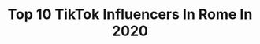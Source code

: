---
title: Top 10 TikTok Influencers In Rome In 2020
description: >-
  Find top TikTok influencers in Rome in 2020. Most popular hashtags: #duet #greenscreen #fyp.
platform: TikTok
hits: 91
text_top: Analyze the top-rated TikTok influencers on inBeat.
text_bottom: Our search engine holds 91 TikTok influencers like this in Rome, Italy for you to connect with.
profiles:
  - username: "noblethomas96"
    fullname: >-
      Noble Thomas
    bio: >-
      💪BEAST💪 ❤💚❤💚❤💚 🇮🇳EKM🇮🇹ROME
    location: "Italy"
    followers: 2909
    engagement: 3134
    commentsToLikes: 0.258550
    id: cka84abbfsr6e0i78jeiy2wuv
    verified: false
    hashtags: "#beard, #pearl2060, #fitness, #mallu"
  - username: "itsmearien"
    fullname: >-
      arianna.petricca
    bio: >-
      ☛ rome ☚ ✿ 22 yo ✿ ⭑cosplayer & actress⭑ » 10%off with *itsmearien* on @ttdeye «
    location: "Italy"
    followers: 124700
    engagement: 2034
    commentsToLikes: 0.014592
    id: ckbex3ivah2l50j23ueua8em2
    verified: false
    hashtags: "#unboxing, #halloween, #perte, #makeup"
  - username: "gioiaxoxo1"
    fullname: >-
      Gioiaxoxo1
    bio: >-
      rome 🇮🇹 🌟road to 900k🌟
    location: "Italy"
    followers: 844700
    engagement: 2174
    commentsToLikes: 0.008365
    id: ckbwbh1l60oty0j23bc3hhegm
    verified: false
    hashtags: "#harrypotter, #fyp, #dracotok, #dracomalfoy"
  - username: "federica.tardia"
    fullname: >-
      Federica Tardia
    bio: >-
      📍Rome CURIOSITÀ NUOVE OGNI GIORNO📌 instagram: @federicatardia🌟⬇️ sun
    location: "Italy"
    followers: 401000
    engagement: 1703
    commentsToLikes: 0.057892
    id: ckc82aeja32et0j23e1hwrzx8
    verified: false
    hashtags: "#indovinello, #losapevi, #federicatardia, #impararediverte"
  - username: "matteo.filipponi"
    fullname: >-
      Matteo Filipponi🦊
    bio: >-
      👉🏻17 y.o 👉🏻Rome 👉🏻Instagram: @matteofilipponii
    location: "Italy"
    followers: 37200
    engagement: 2155
    commentsToLikes: 0.013987
    id: ck9v7hwmi63d10j786cwg5m11
    verified: false
    hashtags: "#foryoupage, #foryou, #duet, #greenscreen"
  - username: "babyy.yla"
    fullname: >-
      Ilaria Perfetti
    bio: >-
      canto sempre scusate 📍Rome, Italy 🇮🇹 instagram: baby.yla
    location: "Italy"
    followers: 745000
    engagement: 2469
    commentsToLikes: 0.005975
    id: ck8ttecjqruv40j78dzckxr92
    verified: false
    hashtags: "#adv, #duet, #blooper, #perte"
  - username: "matthewbolds"
    fullname: >-
      Matthew Bolds
    bio: >-
      Rome - Italy 🇮🇹 19y - Italian🚶🏻‍♂️ 📩matthewbolds.business@gmail.com📩
    location: "Italy"
    followers: 1100000
    engagement: 1959
    commentsToLikes: 0.009338
    id: ck83k081i8ano0j78oxaq1xsc
    verified: true
    hashtags: "#doubleyourimpact, #foryou, #fyp, #foryoupage"
  - username: "_labruni"
    fullname: >-
      Francesca Bruni Ercole
    bio: >-
      18 years old / Italy, Rome 🇮🇹 Singer,actress,painter collab. in DM
    location: "Italy"
    followers: 80300
    engagement: 2240
    commentsToLikes: 0.010039
    id: ck9ey5u17ueo80j781aqix4nu
    verified: false
    hashtags: "#curvy, #duet, #halloween, #makeup"
  - username: "benedettafortini"
    fullname: >-
      benedetta fortini
    bio: >-
      🖤 insta: benedettafortini rome📍
    location: "Italy"
    followers: 307000
    engagement: 1986
    commentsToLikes: 0.007679
    id: ckbqc601cy9m10j23mw3q4hcb
    verified: false
    hashtags: "#greenscreen"
  - username: "flaviaadonnini"
    fullname: >-
      Flavia Donnini
    bio: >-
      Rome, Italy❤️ collabs: flaviadonnini434@gmail.com
    location: "Italy"
    followers: 116200
    engagement: 1961
    commentsToLikes: 0.014206
    id: ck8w4nlw58swv0j78phvc68sb
    verified: false
    hashtags: "#greenscreen, #duetto, #bulletproof"
---
